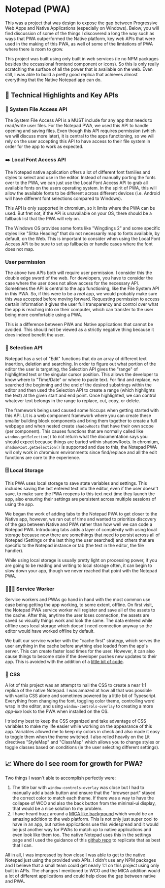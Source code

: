 # Notepad (PWA)

This was a project that was design to expose the gap between Progressive Web Apps and Native Applications (especially on Windows). Below, you will find discussion of some of the things I discovered a long the way such as ways that PWA outperformed the Native platform, key web APIs that were used in the making of this PWA, as well of some of the limtations of PWA where there is room to grow.

This project was built using only built in web services (ie no NPM packages besides the occassional frontend component or icons). So this is only really scratching the surface of all the power that is available on the web. Even still, I was able to build a pretty good replica that achieves almost everything that the Native Notepad app can do.

## 🔑 Technical Highlights and Key APIs

### 💾 System File Access API

The System File Access API is a MUST include for any app that needs to read/write user files. For the Notepad PWA, we used this API to handle opening and saving files. Even though this API requires permission (which we will discuss more later), it is central to the apps functioning, so we will rely on the user accepting this API to have access to their file system in order for the app to work as expected.

### ✒️ Local Font Access API

The Notepad native application offers a lot of different font families and styles to select and use in the editor. Instead of manually porting the fonts over to the PWA, we can just use the Local Font Access API to grab all available fonts on the users operating system. In the spirit of PWA, this will allow the available fonts to be different across different devices (i.e. Android will have different font selections compared to Windows).

This API is only supported in chromium, so it limits where the PWA can be used. But fret not, if the API is unavailable on your OS, there should be a fallback list that the PWA will rely on.

The Windows OS provides some fonts like "Wingdings 2" and some specific styles like "Sitka Heading" that do not necessarily map to fonts available, by default, on the Web. This is important to consider when using the Local Font Access API to be sure to set up fallbacks or handle cases where the font does not map.

### User permission
The above two APIs both will require user permission. I consider this the double edge sword of the web. For developers, you have to consider the case where the user does not allow access for the necessary API. Sometimes the API is central to the app functioning, like the File System API in this PWA. So, if this were to be a _real_ app, we would probably make sure this was accepted before moving forward. Requesting permission to access certain information it gives the user full transparency and control over what the app is reaching into on their computer, which can transfer to the user being more comfortable using a PWA.

This is a difference between PWA and Native applications that cannot be avoided. This should not be viewed as a strictly negative thing because it does indeed benefit the user.

### 🎯 Selection API

Notepad has a set of "Edit" functions that do an array of different text insertion, deletion and searching. In order to figure out what portion of the editor the user is targeting, the Selection API gives the "range" of highlighted text or the singular cursor position. This allows the developer to know where to "Time/Date" or where to paste text. For find and replace, we searched the beginning and the end of the desired substrings within the editor and then used the Selection API to create a range (which highlights the text) at the given start and end point. Once highlighted, we can control whatever text belongs in the range to replace, cut, copy, or delete.

The framework being used caused some hiccups when getting started with this API. Lit is a web component framework where you can create these smaller building block components and bring them together to create a full webpage and when nested create `shadowRoots` that have their own scope (per component). This causes functions that are normally called like `window.getSelection()` to not return what the documentation says you should expect because things are buried within shadowRoots. In chromium, `shadowRoot.getSelection()` is supported and due to this, the Notepad PWA will only work in chromium environments since find/replace and all the edit functions are core to the experience.

### 🗄️ Local Storage

This PWA uses local storage to save state variables and settings. This includes saving the last entered text into the editor, even if the user doesn't save, to make sure the PWA reopens to this text next time they launch the app, also ensuring their settings are persistent across multiple sessions of using the app.

We began the work of adding tabs to the Notepad PWA to get closer to the Native app, however, we ran out of time and wanted to prioritize discovery of the gap between Native and PWA rather than how well we can code a Notepad PWA. Introducing tabs adds a layer of complexity with using local storage because now there are somethings that need to persist across all of Notepad (Settings or the last thing the user searched) and others that are specific to the Notepad instance or tab (the text in the editor, the file handler).

While using local storage is usually pretty light on processing power, if you are going to be reading and writing to local storage often, it can begin to slow down your app, though we never reached that point with the Notepad PWA.

### 👷🏾‍♂️ Service Worker

Service workers and PWAs go hand in hand with the most common use case being getting the app working, to some extent, offline. On first visit, the Notepad PWA service worker will register and save all of the assets to the cache. After this, anytime the user loses connection, the assets are saved so visually things work and look the same. The data entered while offline uses local storage which doesn't need connection anyway so the editor would have worked offline by default.

We built our service worker with the "cache first" strategy, which serves the user anything in the cache before anything else loaded from the app's server. This can create faster load times for the user. However, it can also cause things to become stale if the developer pushes new updates to their app. This is avoided with the addition of a [little bit of code](https://web.dev/articles/offline-cookbook#stale-while-revalidate).

### 🎨 CSS

A lot of this project was an attempt to nail the CSS to create a near 1:1 replica of the native Notepad. I was amazed at how all that was possible with vanilla CSS alone and sometimes powered by a little bit of Typescript. Everything from changing the font, toggling color theme, controlling word wrap in the editor, and using `window-controls-overlay` to creating a more _app-like_ look to the PWA when installed on the OS.

I tried my best to keep the CSS organized and take advantage of CSS variables to make my life easier while working on the appearance of this app. Variables allowed me to keep my colors in check and also made it easy to toggle them when the theme switched. I also relied heavily on the Lit directives "StyleMap" and "ClassMap" which allows you to change styles or toggle classes based on conditions (ie the user selecting different settings).

## 📈 Where do I see room for growth for PWA?

Two things I wasn't able to accomplish perfectly were:
1. The title bar with `window-controls-overlay` was close but I had to manually add a back button and ensure that the "browser part" stayed the correct color to match each theme. If there was a way to have the collapse of WCO and also the back button from the minimal-ui display, that would be a nice solution to my problem.
2. I have heard buzz around a [MICA like background](https://twitter.com/diekus/status/1754911118236041630) which would be an amazing addition to the web platform. This is not only just super cool to have in an app, but native applications use this widespread and it would be just another way for PWAs to match up to native applications and even look like them too. The native Notepad uses this in the settings page and I used the guidance of this [github repo](https://github.com/yell0wsuit/acrylic-mica-css) to replicate that as best that I can.


All in all, I was impressed by how close I was able to get to the native Notepad just using the provided web APIs. I didn't use any NPM packages and I believe that a small team could get nearly 1:1 on this project using only built in APIs. The changes I mentioned to WCO and the MICA addition would a lot of different applications and could help close the gap between native and PWA.